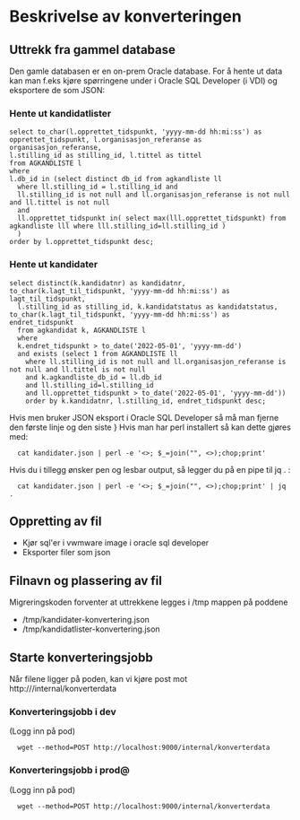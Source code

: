 # Beskrivelse av konverteringen


## Uttrekk fra gammel database
Den gamle databasen er en on-prem Oracle database. For å hente ut data kan man f.eks kjøre spørringene
under i Oracle SQL Developer (i VDI) og eksportere de som JSON:

### Hente ut kandidatlister

```
select to_char(l.opprettet_tidspunkt, 'yyyy-mm-dd hh:mi:ss') as opprettet_tidspunkt, l.organisasjon_referanse as organisasjon_referanse,
l.stilling_id as stilling_id, l.tittel as tittel
from AGKANDLISTE l
where
l.db_id in (select distinct db_id from agkandliste ll
  where ll.stilling_id = l.stilling_id and
  ll.stilling_id is not null and ll.organisasjon_referanse is not null and ll.tittel is not null
  and
  ll.opprettet_tidspunkt in( select max(lll.opprettet_tidspunkt) from agkandliste lll where lll.stilling_id=ll.stilling_id )
  )
order by l.opprettet_tidspunkt desc;
```

### Hente ut kandidater

```
select distinct(k.kandidatnr) as kandidatnr, to_char(k.lagt_til_tidspunkt, 'yyyy-mm-dd hh:mi:ss') as lagt_til_tidspunkt,
  l.stilling_id as stilling_id, k.kandidatstatus as kandidatstatus, to_char(k.lagt_til_tidspunkt, 'yyyy-mm-dd hh:mi:ss') as endret_tidspunkt
  from agkandidat k, AGKANDLISTE l
  where
  k.endret_tidspunkt > to_date('2022-05-01', 'yyyy-mm-dd')
  and exists (select 1 from AGKANDLISTE ll
    where ll.stilling_id is not null and ll.organisasjon_referanse is not null and ll.tittel is not null
    and k.agkandliste_db_id = ll.db_id
    and ll.stilling_id=l.stilling_id
    and ll.opprettet_tidspunkt > to_date('2022-05-01', 'yyyy-mm-dd'))
    order by k.kandidatnr, l.stilling_id, endret_tidspunkt desc;
```


Hvis men bruker JSON eksport i Oracle SQL Developer så må man fjerne den første linje og den siste }
Hvis man har perl installert så kan dette gjøres med:

```
  cat kandidater.json | perl -e '<>; $_=join("", <>);chop;print'
```

Hvis du i tillegg ønsker pen og lesbar output, så legger du på en pipe til jq . :

```
  cat kandidater.json | perl -e '<>; $_=join("", <>);chop;print' | jq .
```

## Oppretting av fil
- Kjør sql'er i vwmware image i oracle sql developer
- Eksporter filer som json

## Filnavn og plassering av fil
Migreringskoden forventer at uttrekkene legges i /tmp mappen på poddene
- /tmp/kandidater-konvertering.json
- /tmp/kandidatlister-konvertering.json

## Starte konverteringsjobb
Når filene ligger på poden, kan vi kjøre
post mot http://<ingress>/internal/konverterdata

### Konverteringsjobb i dev
(Logg inn på pod)

```
  wget --method=POST http://localhost:9000/internal/konverterdata
```

### Konverteringsjobb i prod@
(Logg inn på pod)

```
  wget --method=POST http://localhost:9000/internal/konverterdata
```
